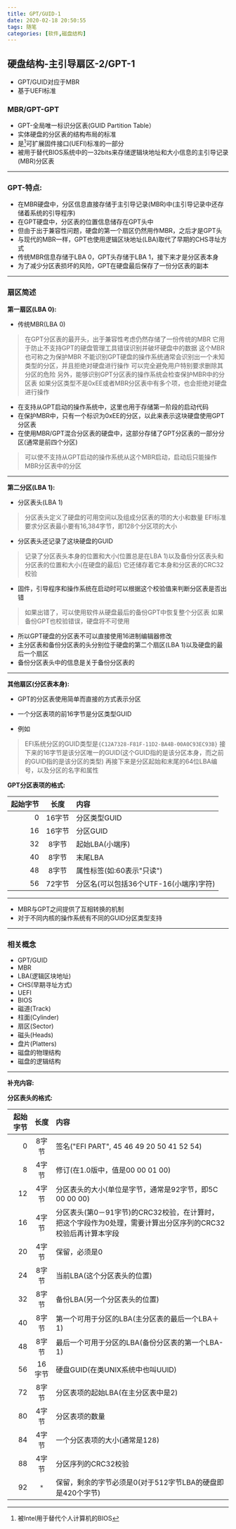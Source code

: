 ```yaml
---
title: GPT/GUID-1
date: 2020-02-18 20:50:55
tags: 随笔
categories: [软件,磁盘结构]
---
```


## 硬盘结构-主引导扇区-2/GPT-1

* GPT/GUID对应于MBR
* 基于UEFI标准

### MBR/GPT-GPT

* GPT-全局唯一标识分区表(GUID Partition Table）
* 实体硬盘的分区表的结构布局的标准
* 是[^1]可扩展固件接口(UEFI)标准的一部分
* 被用于替代BIOS系统中的一32bits来存储逻辑块地址和大小信息的主引导记录(MBR)分区表
[^1]:被Intel用于替代个人计算机的BIOS

---

### GPT-特点:

* 在MBR硬盘中，分区信息直接存储于主引导记录(MBR)中(主引导记录中还存储着系统的引导程序)
* 在GPT硬盘中，分区表的位置信息储存在GPT头中
* 但由于出于兼容性问题，硬盘的第一个扇区仍然用作MBR，之后才是GPT头
* 与现代的MBR一样，GPT也使用逻辑区块地址(LBA)取代了早期的CHS寻址方式
* 传统MBR信息存储于LBA 0，GPT头存储于LBA 1，接下来才是分区表本身
* 为了减少分区表损坏的风险，GPT在硬盘最后保存了一份分区表的副本

---

### 扇区简述

**第一扇区(LBA 0):**

* 传统MBR(LBA 0)
> 在GPT分区表的最开头，出于兼容性考虑仍然存储了一份传统的MBR
> 它用于防止不支持GPT的硬盘管理工具错误识别并破坏硬盘中的数据
> 这个MBR也可称之为保护MBR
> 不能识别GPT硬盘的操作系统通常会识别出一个未知类型的分区，并且拒绝对硬盘进行操作
> 可以完全避免用户特别要求删除其分区的危险
> 另外，能够识别GPT分区表的操作系统会检查保护MBR中的分区表
> 如果分区类型不是0xEE或者MBR分区表中有多个项，也会拒绝对硬盘进行操作
* 在支持从GPT启动的操作系统中，这里也用于存储第一阶段的启动代码
* 在保护MBR中，只有一个标识为0xEE的分区，以此来表示这块硬盘使用GPT分区表
* 在使用MBR/GPT混合分区表的硬盘中，这部分存储了GPT分区表的一部分分区(通常是前四个分区)
> 可以使不支持从GPT启动的操作系统从这个MBR启动，启动后只能操作MBR分区表中的分区

---

**第二分区(LBA 1):**

* 分区表头(LBA 1)
> 分区表头定义了硬盘的可用空间以及组成分区表的项的大小和数量
> EFI标准要求分区表最小要有16,384字节，即128个分区项的大小
* 分区表头还记录了这块硬盘的GUID
> 记录了分区表头本身的位置和大小(位置总是在LBA 1)以及备份分区表头和分区表的位置和大小(在硬盘的最后)
> 它还储存着它本身和分区表的CRC32校验
* 固件，引导程序和操作系统在启动时可以根据这个校验值来判断分区表是否出错
> 如果出错了，可以使用软件从硬盘最后的备份GPT中恢复整个分区表
> 如果备份GPT也校验错误，硬盘将不可使用
* 所以GPT硬盘的分区表不可以直接使用16进制编辑器修改
* 主分区表和备份分区表的头分别位于硬盘的第二个扇区(LBA 1)以及硬盘的最后一个扇区
* 备份分区表头中的信息是关于备份分区表的

---

**其他扇区(分区表本身):**

* GPT的分区表使用简单而直接的方式表示分区
* 一个分区表项的前16字节是分区类型GUID

* 例如
> EFI系统分区的GUID类型是`{C12A7328-F81F-11D2-BA4B-00A0C93EC93B}`
> 接下来的16字节是该分区唯一的GUID(这个GUID指的是该分区本身，而之前的GUID指的是该分区的类型)
> 再接下来是分区起始和末尾的64位LBA编号，以及分区的名字和属性

**GPT分区表项的格式:**

|起始字节|长度|内容|
|----:|:----:|:----|
|0|16字节|分区类型GUID|
|16|16字节|分区GUID|
|32|8字节|起始LBA(小端序)|
|40|8字节|末尾LBA|
|48|8字节|属性标签(如:60表示"只读")
|56|72字节|分区名(可以包括36个UTF-16(小端序)字符)|

---

* MBR与GPT之间提供了互相转换的机制
* 对于不同内核的操作系统有不同的GUID分区类型支持

---

### 相关概念

* GPT/GUID
* MBR
* LBA(逻辑区块地址)
* CHS(早期寻址方式)
* UEFI
* BIOS
* 磁道(Track)
* 柱面(Cylinder)
* 扇区(Sector)
* 磁头(Heads)
* 盘片(Platters)
* 磁盘的物理结构
* 磁盘的逻辑结构

---

**补充内容:**

**分区表头的格式:**

|起始字节|长度|内容|
|----:|:----:|:----|
|0|8字节|签名("EFI PART", 45 46 49 20 50 41 52 54)|
|8|4字节|修订(在1.0版中，值是00 00 01 00)|
|12|4字节|分区表头的大小(单位是字节，通常是92字节，即5C 00 00 00)|
|16|4字节|分区表头(第0－91字节)的CRC32校验，在计算时，把这个字段作为0处理，需要计算出分区序列的CRC32校验后再计算本字段|
|20|4字节|保留，必须是0|
|24|8字节|当前LBA(这个分区表头的位置)|
|32|8字节|备份LBA(另一个分区表头的位置)|
|40|8字节|第一个可用于分区的LBA(主分区表的最后一个LBA＋1)|
|48|8字节|最后一个可用于分区的LBA(备份分区表的第一个LBA-1)|
|56|16字节|硬盘GUID(在类UNIX系统中也叫UUID)|
|72|8字节|分区表项的起始LBA(在主分区表中是2)|
|80|4字节|分区表项的数量|
|84|4字节|一个分区表项的大小(通常是128)|
|88|4字节|分区序列的CRC32校验|
|92|`*`|保留，剩余的字节必须是0(对于512字节LBA的硬盘即是420个字节)|

